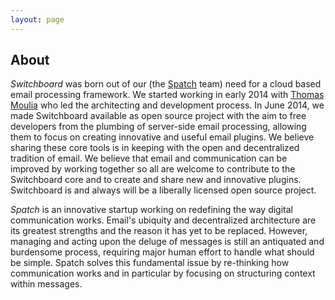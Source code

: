 ```yaml
---
layout: page
---
```


## About

*Switchboard* was born out of our (the [Spatch](http://spatch.co)
team) need for a cloud based email processing framework. We started
working in early 2014 with [Thomas Moulia](http://pocketknife.io) who
led the architecting and development process. In June 2014, we made
Switchboard available as open source project with the aim to free
developers from the plumbing of server-side email processing, allowing
them to focus on creating innovative and useful email plugins. We
believe sharing these core tools is in keeping with the open and
decentralized tradition of email. We believe that email and
communication can be improved by working together so all are welcome
to contribute to the Switchboard core and to create and share new and
innovative plugins. Switchboard is and always will be a liberally
licensed open source project.

*Spatch* is an innovative startup working on redefining the way digital
communication works. Email's ubiquity and decentralized architecture
are its greatest strengths and the reason it has yet to be
replaced. However, managing and acting upon the deluge of messages is
still an antiquated and burdensome process, requiring major human
effort to handle what should be simple. Spatch solves this fundamental
issue by re-thinking how communication works and in particular by
focusing on structuring context within messages.






